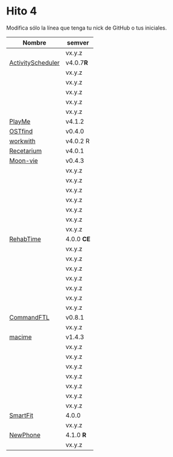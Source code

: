# Hito 4

Modifica sólo la línea que tenga tu nick de GitHub o tus iniciales.

|                                                       Nombre | semver |
|--------------------------------------------------------------|--------|
|                                   <!-- Enlace de A M A M --> | vx.y.z |
|                      [ActivityScheduler](https://github.com/khawla-k-banydomi/schedulerapi) | v4.0.7**R** |
|                                   <!-- Enlace de B A F H --> | vx.y.z |
|                            <!-- Enlace de hamadabouhcida --> | vx.y.z |
|                                   <!-- Enlace de 4yacine --> | vx.y.z |
|                                 <!-- Enlace de kevincamp --> | vx.y.z |
|                                <!-- Enlace de mcarmona99 --> | vx.y.z |
|                [PlayMe](https://github.com/Jumacasni/PlayMe) | v4.1.2 |
|                               [OSTfind](https://github.com/jlgallego99/OSTfind) | v0.4.0 |
|                                    [workwith](https://github.com/migueg/CC-Proyecto-21-22)| v4.0.2 R |
|                 [Recetarium](https://github.com/jcgq/MII_CC_UGR) | v4.0.1 |
|             [Moon-vie](https://github.com/LCinder/Moon-vie)  | v0.4.3 |
|                                       <!-- Enlace de I Z --> | vx.y.z |
|                                       <!-- Enlace de J M --> | vx.y.z |
|                                   <!-- Enlace de K M E S --> | vx.y.z |
|                                       <!-- Enlace de K Z --> | vx.y.z |
|                                   <!-- Enlace de vntr_cc --> | vx.y.z |
|                              <!-- Enlace de DomingoLopez --> | vx.y.z |
|                               <!-- Enlace de MenaBarrera --> | vx.y.z |
| [RehabTime](https://github.com/e89835/RehabTime) | 4.0.0 **CE**   |
|                                   <!-- Enlace de Mil4n0r --> | vx.y.z |
|                                     <!-- Enlace de N M D --> | vx.y.z |
|                                       <!-- Enlace de N N --> | vx.y.z |
|                                     <!-- Enlace de O T M --> | vx.y.z |
|                                     <!-- Enlace de O A A --> | vx.y.z |
|                                   <!-- Enlace de P S S L --> | vx.y.z |
|                                   <!-- Enlace de Samius1 --> | vx.y.z |
|          [CommandFTL](https://github.com/Anglepi/CommandFTL) | v0.8.1 |
|                                <!-- Enlace de opolovynka --> | vx.y.z |
|              [macime](https://github.com/soyjorgeprg/macime) | v1.4.3 |
|                                    <!-- Enlace de jscoba --> | vx.y.z |
|                                  <!-- Enlace de Josalmer --> | vx.y.z |
|                                    <!-- Enlace de ajalba --> | vx.y.z |
|                                <!-- Enlace de Koltharius --> | vx.y.z |
|                                     <!-- Enlace de S M C --> | vx.y.z |
|                                   <!-- Enlace de saxtonv --> | vx.y.z |
|                                   <!-- Enlace de Nastard --> | vx.y.z |
|       [SmartFit](https://github.com/marcos-toranzo/SmartFit) |  4.0.0 |
|                            <!-- Enlace de carlostorralba --> | vx.y.z |
|              [NewPhone](https://github.com/vtt0001/NewPhone) | 4.1.0 **R**|
|                            <!-- Enlace de ccvaillant1992 --> | vx.y.z |
